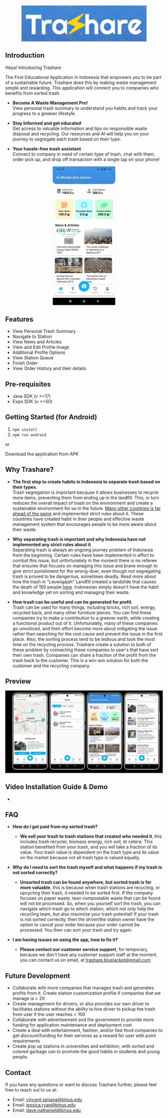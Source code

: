 <p align="center"><img src="./assets/logo/icon-cropped.png" alt="Icon Cropped" width="400" /></p>

## Introduction

Heya! Introducing Trashare

The First Educational Application in Indonesia that empowers you to be part of a sustainable future. Trashare does this by making waste management simple and rewarding. This application will connect you to companies who benefits from sorted trash.

- **Become A Waste Management Pro!** <br />View personal trash summary to understand you habits and track your progress to a greener lifestyle.

- **Stay Informed and get educated**
  <br />Get access to valuable information and tips on responsible waste disposal and recycling. Our resources and AI will help you on your journey to segregate each trash based on their type.

- **Your hassle-free trash assistant**
  <br />Connect to company in need of certain type of trash, chat with them, order pick up, and drop off transaction with a single tap on your phone!

<p align="center"><img width="200" src="./assets/showcase/showcase-vid.gif" alt="Preview Scanning"></p>

## Features

- View Personal Trash Summary
- Navigate to Station
- View News and Articles
- View and Edit Profile Image
- Additional Profile Options
- View Station Queue
- Finish Order
- View Order History and their details

## Pre-requisites

- Java SDK (v >=17)
- Expo SDK (v >=50)

## Getting Started (for Android)

1. `npm install`
2. `npm run android`

or

Download the application from APK

## Why Trashare?

- **The first step to create habits in Indonesia to separate trash based on their types**. <br>
  Trash segregation is important because it allows businesses to recycle more items, preventing them from ending up in the landfill. This, in turn reduces the overall impact of trash on the environment and create a sustainable environment for us in the future. [Many other countries is far ahead of the game](https://waste4change.com/blog/countries-interesting-waste-sorting-culture/) and implemented strict rules about it. These countries have created habit in their people and effective waste management system that encourages people to be more aware about their waste.

- **Why separating trash is important and why Indonesia have not implemented any strict rules about it**. <br>
  Separating trash is always an ongoing journey problem of Indonesia from the beginning. Certain rules have been implemented in effort to combat this issue, but unfortunately in the moment there is no referee that ensures that focuses on managing this issue and brave enough to give strict punishment for the wrong-doer, even though not segregating trash is proved to be dangerous, sometimes deadly. Read more about how the trash in "Leuwigajah" Landfill created a landslide that causes the death of 150 people [here](https://news.detik.com/berita-jawa-barat/d-4906289/mengenang-tragedi-longsor-sampah-di-tpa-leuwigajah). Indonesian simply doesn't have the habit and knowledge yet on sorting and managing their waste.

- **How trash can be useful and can be generated for profit**. <br>
  Trash can be used for many things, including bricks, rich soil, energy, recycled back, and many other furniture pieces. You can find these companies try to make a contribution to a greener earth, while creating a functional product out of it. Unfortunately, many of these companies go unnoticed, and their effort become more about mitigating the issue rather than searching for the root cause and prevent the issue in the first place. Also, the sorting process tend to be tedious and took the most time on the recycling process. Trashare create a solution to both of these problem by connecting these companies to user's that have sort their own trash. Companies can share a fraction of the profit from the trash back to the customer. This is a win-win solution for both the customer and the recycling company.

## Preview

![Image Preview Summary](./assets/showcase/showcase-summary.png)

## Video Installation Guide & Demo

-

## FAQ

- **How do I get paid from my sorted trash?**

  - **We sell your trash to trash stations that created who needed it**, this includes trash recycler, biomass energy, rich soil, et cetera.
    This station benefited from your trash, and you will take a fraction of its value. Your trash value is dependent on the trash type and its value
    on the market because not all trash type is valued equally.

- **Why do I need to sort the trash myself and what happens if my trash is not sorted correctly?**

  - **Unsorted trash can be found anywhere, but sorted trash is far more valuable**, this is because when trash stations are recycling, or
    upcycling their trash, it needed to be sorted first. If the company focuses on paper waste, tean compostable waste that can be found will not be processed.
    So, when you yourself sort the trash, you can navigate which trash go to which station, which not only help the recycling team,
    but also maximize your trash potential! If your trash is not sorted correctly, then the driver/the station owner have the option to cancel your order
    because your order cannot be processed. You then can sort your trash and try again.

- **I am having issues on using the app, how to fix it?**
  - **Please contact our customer service support**, for temporary, because we don't have any customer support staff at the moment, you can contact us on email, at trashare.bluejacket@gmail.com

## Future Development

- Collaborate with more companies that manages trash and generates profits from it. Create station customization profile if companies that we manage is > 20
- Create management for drivers, or also provides our own driver to facilitates stations without the ability to hire driver to pickup the trash from user if the user reaches > 100
- Collaborate with advertisement and the government to provide more funding for application maintenance and deployment cost
- Create a deal with entertainment, fashion, and/or fast food companies to get discount/funding for their services as a reward for user with point requirements
- Create pop up stations in universities and exhibition, with sorted and colored garbage can to promote the good habits in students and young people.

## Contact

If you have any questions or want to discuss Trashare further, please feel free to reach out to us at:

- Email: vincent.tanjaya@binus.edu
- Email: jessica.ryan@binus.edu
- Email: dave.nathaniel@binus.edu
